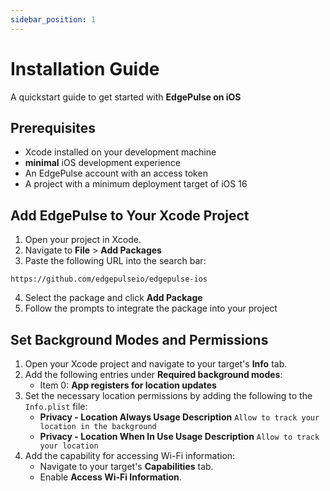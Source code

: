 ```yaml
---
sidebar_position: 1
---
```


# Installation Guide

A quickstart guide to get started with **EdgePulse on iOS**

## Prerequisites
- Xcode installed on your development machine
- **minimal** iOS development experience
- An EdgePulse account with an access token
- A project with a minimum deployment target of iOS 16

## Add EdgePulse to Your Xcode Project
1. Open your project in Xcode.
2. Navigate to **File** > **Add Packages**
3. Paste the following URL into the search bar: 
```
https://github.com/edgepulseio/edgepulse-ios
```

4. Select the package and click **Add Package**
5. Follow the prompts to integrate the package into your project

## Set Background Modes and Permissions
1. Open your Xcode project and navigate to your target's **Info** tab.
2. Add the following entries under **Required background modes**:
   - Item 0: **App registers for location updates**
3. Set the necessary location permissions by adding the following to the `Info.plist` file:
   - **Privacy - Location Always Usage Description** `Allow to track your location in the background`
   - **Privacy - Location When In Use Usage Description** `Allow to track your location`
4. Add the capability for accessing Wi-Fi information:
   - Navigate to your target's **Capabilities** tab.
   - Enable **Access Wi-Fi Information**.
